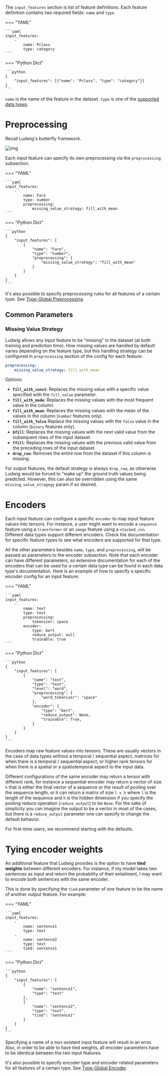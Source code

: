 The `input_features` section is list of feature definitions. Each feature definition contains two required fields:
`name` and `type`.

=== "YAML"

    ```yaml
    input_features:
        -
            name: Pclass
            type: category
    ```

=== "Python Dict"

    ```python
    {
        "input_features": [{"name": "Pclass", "type": "category"}]
    }
    ```

`name` is the name of the feature in the dataset. `type` is one of the [supported data types](../supported_data_types).

# Preprocessing

Recall Ludwig's butterfly framework.

![img](../../images/butterfly.png)

Each input feature can specify its own preprocessing via the `preprocessing` subsection.

=== "YAML"

    ```yaml
    input_features:
        -
            name: Fare
            type: number
            preprocessing:
                missing_value_strategy: fill_with_mean
    ```

=== "Python Dict"

    ```python
    {
        "input_features": [
            {
                "name": "Fare",
                "type": "number",
                "preprocessing": {
                    "missing_value_strategy": "fill_with_mean"
                }
            }
        ]
    }
    ```

It's also possible to specify preprocessing rules for all features of a certain type. See
[Type-Global Preprocessing](../defaults.md#type-global-preprocessing).

## Common Parameters

### Missing Value Strategy

Ludwig allows any input feature to be "missing" in the dataset (at both training and prediction time). How
missing values are handled by default varies depending on the feature type, but this handling strategy can be configured
in `preprocessing` section of the config for each feature:

```yaml
preprocessing:
    missing_value_strategy: fill_with_mean
```

Options:

- **`fill_with_const`**: Replaces the missing value with a specific value specified with the `fill_value` parameter.
- **`fill_with_mode`**: Replaces the missing values with the most frequent value in the column.
- **`fill_with_mean`**: Replaces the missing values with the mean of the values in the column (`number` features only).
- **`fill_with_false`** Replace the missing values with the `false` value in the column (`binary` features only).
- **`bfill`**: Replaces the missing values with the next valid value from the subsequent rows of the input dataset.
- **`ffill`**: Replaces the missing values with the previous valid value from the preceding rows of the input dataset.
- **`drop_row`**: Removes the entire row from the dataset if this column is missing.

For output features, the default strategy is always `drop_row`, as otherwise Ludwig would be forced to "make up" the
ground truth values being predicted. However, this can also be overridden using the same `missing_value_stragegy` param
if so desired.

# Encoders

Each input feature can configure a specific `encoder` to map input feature values into tensors. For instance, a user
might want to encode a `sequence` feature using a `transformer` or an `image` feature using a `stacked_cnn`. Different
data types support different encoders. Check the documentation for specific feature types to see what encoders are
supported for that type.

All the other parameters besides `name`, `type`, and `preprocessing`, will be passed as parameters to the encoder
subsection. Note that each encoder can have different parameters, so extensive documentation for each of the encoders
that can be used for a certain data type can be found in each data type's documentation. Here is an example of how to
specify a specific encoder config for an input feature:

=== "YAML"

    ```yaml
    input_features:
        -
            name: text
            type: text
            preprocessing:
                tokenizer: space
            encoder: 
                type: bert
                reduce_output: null
                trainable: true
    ```

=== "Python Dict"

    ```python
    {
        "input_features": [
            {
                "name": "text",
                "type": "text",
                "level": "word",
                "preprocessing": {
                    "word_tokenizer": "space"
                },
                "encoder": {
                    "type": "bert",
                    "reduce_output": None,
                    "trainable": True,
                }
            }
        ]
    }
    ```

Encoders map raw feature values into tensors. These are usually vectors in the case of data types without a temporal /
sequential aspect, matrices for when there is a temporal / sequential aspect, or higher rank tensors for when there is a
spatial or a spatiotemporal aspect to the input data.

Different configurations of the same encoder may return a tensor with different rank, for instance a sequential encoder
may return a vector of size `h` that is either the final vector of a sequence or the result of pooling over the sequence
length, or it can return a matrix of size `l x h` where `l` is the length of the sequence and `h` is the hidden
dimension if you specify the pooling reduce operation (`reduce_output`) to be `None`.  For the sake of simplicity you
can imagine the output to be a vector in most of the cases, but there is a `reduce_output` parameter one can specify to
change the default behavior.

For first-time users, we recommend starting with the defaults.

# Tying encoder weights

An additional feature that Ludwig provides is the option to have **tied weights** between different encoders.
For instance, if my model takes two sentences as input and return the probability of their entailment, I may want to
encode both sentences with the same encoder.

This is done by specifying the `tied` parameter of one feature to be the name of another output feature. For
example:

=== "YAML"

    ```yaml
    input_features:
        -
            name: sentence1
            type: text
        -
            name: sentence2
            type: text
            tied: sentence1
    ```

=== "Python Dict"

    ```python
    {
        "input_features": [
            {
                "name": "sentence1",
                "type": "text"
            },
            {
                "name": "sentence2",
                "type": "text",
                "tied": "sentence1"
            }
        ]
    }
    ```

Specifying a name of a non-existent input feature will result in an error. Also, in order to be able to have tied
weights, all encoder parameters have to be identical between the two input features.

It's also possible to specify encoder type and encoder related parameters for all features of a
certain type. See [Type-Global Encoder](../defaults.md#type-global-encoder).
